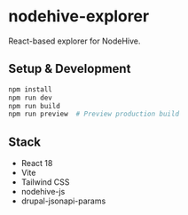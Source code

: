 # nodehive-explorer

React-based explorer for NodeHive.

## Setup & Development

```bash
npm install
npm run dev
npm run build
npm run preview  # Preview production build
```

## Stack

- React 18
- Vite
- Tailwind CSS
- nodehive-js
- drupal-jsonapi-params